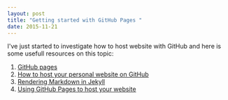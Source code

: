 ```yaml
---
layout: post
title: "Getting started with GitHub Pages "
date: 2015-11-21
---
```


I've just started to investigate how to host website with GitHub and here is some usefull resources on this topic:

1. [GitHub pages]
2. [How to host your personal website on GitHub]
3. [Rendering Markdown in Jekyll]
4. [Using GitHub Pages to host your website]

[GitHub pages]: https://pages.github.com/
[How to host your personal website on GitHub]: http://jmcglone.com/guides/github-pages/
[Rendering Markdown in Jekyll]: http://wolfslittlestore.be/2013/10/rendering-markdown-in-jekyll/
[Using GitHub Pages to host your website]: http://blog.teamtreehouse.com/using-github-pages-to-host-your-website
[ProductivityBlog.com.ua]: http://productivityblog.com.ua/

